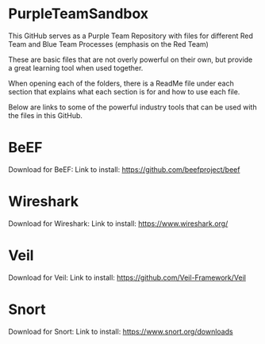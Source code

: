 # PurpleTeamSandbox
This GitHub serves as a Purple Team Repository with files for different Red Team and Blue Team Processes (emphasis on the Red Team)

These are basic files that are not overly powerful on their own, but provide a great learning tool when used together.

When opening each of the folders, there is a ReadMe file under each section that explains what each section is for and how to use each file.

Below are links to some of the powerful industry tools that can be used with the files in this GitHub.


# BeEF
Download for BeEF:
	Link to install: https://github.com/beefproject/beef 

# Wireshark
Download for Wireshark:
 	Link to install: https://www.wireshark.org/

# Veil
Download for Veil:
	Link to install: https://github.com/Veil-Framework/Veil

# Snort
Download for Snort:
	Link to install: https://www.snort.org/downloads
